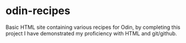 # odin-recipes

Basic HTML site containing various recipes for Odin, by completing this project I have demonstrated my proficiency with HTML and git/github.